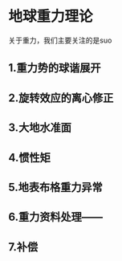 # 地球重力理论
关于重力，我们主要关注的是suo
## 1.重力势的球谐展开

## 2.旋转效应的离心修正

## 3.大地水准面

## 4.惯性矩

## 5.地表布格重力异常

## 6.重力资料处理——

## 7.补偿
<!--stackedit_data:
eyJoaXN0b3J5IjpbMTU3MDQ1MjE0XX0=
-->